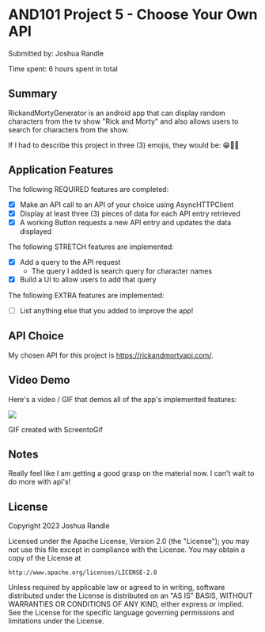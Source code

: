 <!-- (This is a comment) INSTRUCTIONS: Go through this page and fill out any **bolded** entries with their correct values.-->

# AND101 Project 5 - Choose Your Own API

Submitted by: Joshua Randle

Time spent: 6 hours spent in total

## Summary

RickandMortyGenerator is an android app that can display random characters from the tv show "Rick and Morty" and also allows users to search for characters from the show.

If I had to describe this project in three (3) emojis, they would be: 😁🤪🥳

## Application Features

<!-- (This is a comment) Please be sure to change the [ ] to [x] for any features you completed.  If a feature is not checked [x], you might miss the points for that item! -->

The following REQUIRED features are completed:

- [x] Make an API call to an API of your choice using AsyncHTTPClient
- [x] Display at least three (3) pieces of data for each API entry retrieved
- [x] A working Button requests a new API entry and updates the data displayed

The following STRETCH features are implemented:

- [x] Add a query to the API request
  - The query I added is search query for character names
- [x] Build a UI to allow users to add that query

The following EXTRA features are implemented:

- [ ] List anything else that you added to improve the app!

## API Choice

My chosen API for this project is https://rickandmortyapi.com/.

## Video Demo

Here's a video / GIF that demos all of the app's implemented features:

<img src= https://i.imgur.com/HG9IKPm.gif/>

GIF created with ScreentoGif

<!-- Recommended tools:
- [Kap](https://getkap.co/) for macOS
- [ScreenToGif](https://www.screentogif.com/) for Windows
- [peek](https://github.com/phw/peek) for Linux. -->

## Notes

Really feel like I am getting a good grasp on the material now. I can't wait to do more with api's!

## License

Copyright 2023 Joshua Randle

Licensed under the Apache License, Version 2.0 (the "License");
you may not use this file except in compliance with the License.
You may obtain a copy of the License at

    http://www.apache.org/licenses/LICENSE-2.0

Unless required by applicable law or agreed to in writing, software
distributed under the License is distributed on an "AS IS" BASIS,
WITHOUT WARRANTIES OR CONDITIONS OF ANY KIND, either express or implied.
See the License for the specific language governing permissions and
limitations under the License.
